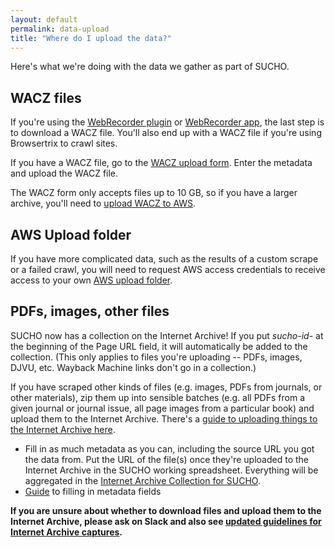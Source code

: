 ```yaml
---
layout: default
permalink: data-upload
title: "Where do I upload the data?"
---
```


Here's what we're doing with the data we gather as part of SUCHO.

## WACZ files
If you're using the [WebRecorder plugin](/webrecorder-plugin-instructions) or [WebRecorder app](/archivewebpage-app-instructions), the last step is to download a WACZ file. You'll also end up with a WACZ file if you're using Browsertrix to crawl sites.

If you have a WACZ file, go to the [WACZ upload form](https://forms.gle/N18MxWgoHtPB2xpz8). Enter the metadata and upload the WACZ file.

The WACZ form only accepts files up to 10 GB, so if you have a larger archive, you'll need to [upload WACZ to AWS](/wacz-upload-aws).

## AWS Upload folder

If you have more complicated data, such as the results of a custom scrape or a failed crawl, you will need to request AWS access credentials to receive access to your own [AWS upload folder](/folder-upload-aws).

## PDFs, images, other files
SUCHO now has a collection on the Internet Archive! If you put *sucho-id-* at the beginning of the Page URL field, it will automatically be added to the collection. (This only applies to files you're uploading -- PDFs, images, DJVU, etc. Wayback Machine links don't go in a collection.)

If you have scraped other kinds of files (e.g. images, PDFs from journals, or other materials), zip them up into sensible batches (e.g. all PDFs from a given journal or journal issue, all page images from a particular book) and upload them to the Internet Archive. There's a [guide to uploading things to the Internet Archive here](https://help.archive.org/category/archive-org/uploading/). 
* Fill in as much metadata as you can, including the source URL you got the data from. Put the URL of the file(s) once they're uploaded to the Internet Archive in the SUCHO working spreadsheet. Everything will be aggregated in the [Internet Archive Collection for SUCHO](https://archive.org/details/sucho?tab=collection).
* [Guide](https://docs.google.com/document/d/1qpax1HQmWOVXqbA9NTCU4WBZNWKfLPhUTqxs7s94Jas/edit?usp=sharing) to filling in metadata fields

**If you are unsure about whether to download files and upload them to the Internet Archive, please ask on Slack and also see [updated guidelines for Internet Archive captures](ia-gsheets).**
